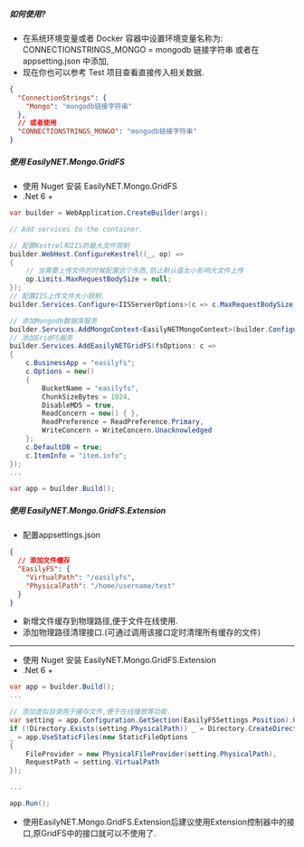 ##### 如何使用?

- 在系统环境变量或者 Docker 容器中设置环境变量名称为: CONNECTIONSTRINGS_MONGO = mongodb 链接字符串 或者在
  appsetting.json 中添加,
- 现在你也可以参考 Test 项目查看直接传入相关数据.

```json
{
  "ConnectionStrings": {
    "Mongo": "mongodb链接字符串"
  },
  // 或者使用
  "CONNECTIONSTRINGS_MONGO": "mongodb链接字符串"
}
```

##### 使用 EasilyNET.Mongo.GridFS

- 使用 Nuget 安装 EasilyNET.Mongo.GridFS
- .Net 6 +

```csharp
var builder = WebApplication.CreateBuilder(args);

// Add services to the container.

// 配置Kestrel和IIS的最大文件限制
builder.WebHost.ConfigureKestrel((_, op) =>
{
    // 当需要上传文件的时候配置这个东西,防止默认值太小影响大文件上传
    op.Limits.MaxRequestBodySize = null;
});
// 配置IIS上传文件大小限制.
builder.Services.Configure<IISServerOptions>(c => c.MaxRequestBodySize = null);

// 添加Mongodb数据库服务
builder.Services.AddMongoContext<EasilyNETMongoContext>(builder.Configuration);
// 添加GridFS服务
builder.Services.AddEasilyNETGridFS(fsOptions: c =>
{
    c.BusinessApp = "easilyfs";
    c.Options = new()
    {
        BucketName = "easilyfs",
        ChunkSizeBytes = 1024,
        DisableMD5 = true,
        ReadConcern = new() { },
        ReadPreference = ReadPreference.Primary,
        WriteConcern = WriteConcern.Unacknowledged
    };
    c.DefaultDB = true;
    c.ItemInfo = "item.info";
});
...

var app = builder.Build();
```

##### 使用 EasilyNET.Mongo.GridFS.Extension

- 配置appsettings.json

```json
{
  // 添加文件缓存
  "EasilyFS": {
    "VirtualPath": "/easilyfs",
    "PhysicalPath": "/home/username/test"
  }
}
```

- 新增文件缓存到物理路径,便于文件在线使用.
- 添加物理路径清理接口.(可通过调用该接口定时清理所有缓存的文件)

---

- 使用 Nuget 安装 EasilyNET.Mongo.GridFS.Extension
- .Net 6 +

```csharp
var app = builder.Build();
...

// 添加虚拟目录用于缓存文件,便于在线播放等功能.
var setting = app.Configuration.GetSection(EasilyFSSettings.Position).Get<EasilyFSSettings>() ?? throw new("未找到虚拟文件设置");
if (!Directory.Exists(setting.PhysicalPath)) _ = Directory.CreateDirectory(setting.PhysicalPath);
_ = app.UseStaticFiles(new StaticFileOptions
{
    FileProvider = new PhysicalFileProvider(setting.PhysicalPath),
    RequestPath = setting.VirtualPath
});

...

app.Run();
```

- 使用EasilyNET.Mongo.GridFS.Extension后建议使用Extension控制器中的接口,原GridFS中的接口就可以不使用了.